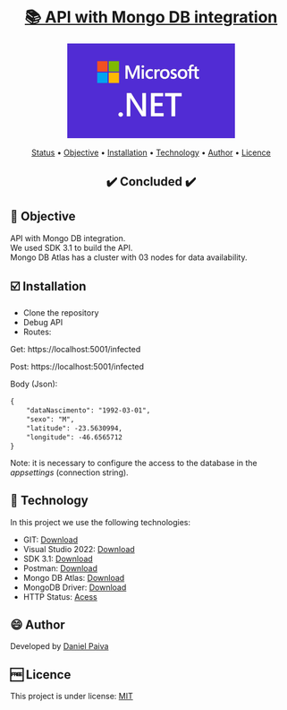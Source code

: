 <h1 align="center">
<a href="https://github.com/danhpaiva/net-api-mongodb">📚 API with Mongo DB integration</a>
</h1>

<p align="center">
  <a href="#">
    <img src="src\logo.jpg" width="300" alt="API">
  </a>
</p>

<p align="center">
 <a href="#status">Status</a> • 
 <a href="#objective">Objective</a> •
 <a href="#installation">Installation</a> • 
 <a href="#technology">Technology</a> • 
 <a href="#author">Author</a> • 
 <a href="#licence">Licence</a>
</p>

<h2 align="center" id=status> 
	✔️ Concluded ✔️
</h2>

<h2 id=objective>📜 Objective</h2>

API with Mongo DB integration.<br>
We used SDK 3.1 to build the API.<br>
Mongo DB Atlas has a cluster with 03 nodes for data availability.

<h2 id=installation>☑️ Installation</h2>

- Clone the repository
- Debug API
- Routes:
  
Get: https://localhost:5001/infected

Post: https://localhost:5001/infected

Body (Json):

~~~
{
	"dataNascimento": "1992-03-01",
	"sexo": "M",
	"latitude": -23.5630994,
	"longitude": -46.6565712
}
~~~

Note: it is necessary to configure the access to the database in the <i>appsettings</i> (connection string).

<h2 id=technology>🧰 Technology</h2>

In this project we use the following technologies:

- GIT: <a href="https://git-scm.com/downloads">Download</a>
- Visual Studio 2022: <a href="https://visualstudio.microsoft.com/pt-br/downloads/">Download</a>
- SDK 3.1: <a href="https://dotnet.microsoft.com/en-us/download">Download</a>
- Postman: <a href="https://www.postman.com/downloads/">Download</a>
- Mongo DB Atlas: <a href="https://www.mongodb.com/pt-br/cloud/atlas/register">Download</a>
- MongoDB Driver: <a href="https://docs.mongodb.com/drivers/csharp/">Download</a>
- HTTP Status: <a href="https://http.cat/">Acess</a>
  
<h2 id=author>😄 Author</h2>
Developed by <a href="https://www.linkedin.com/in/danhpaiva/">Daniel Paiva</a>

<h2 id=licence>🆓 Licence</h2>
This project is under license: <a href="https://github.com/danhpaiva/net-api-mongodb/blob/main/LICENSE">MIT</a>